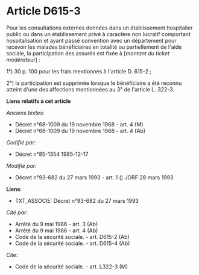 # Article D615-3

Pour les consultations externes données dans un établissement hospitalier public ou dans un établissement privé à caractère
non lucratif comportant hospitalisation et ayant passé convention avec un département pour recevoir les malades bénéficiaires
en totalité ou partiellement de l'aide sociale, la participation des assurés est fixée à [*montant du ticket modérateur*] : 

1°) 30 p. 100 pour les frais mentionnés à l'article D. 615-2  ; 

2°) la participation est supprimée lorsque le bénéficiaire a été reconnu atteint d'une des affections mentionnées au 3° de
l'article L. 322-3.

**Liens relatifs à cet article**

_Anciens textes_:

  - Décret n°68-1009 du 19 novembre 1968 - art. 4 (M)
  - Décret n°68-1009 du 19 novembre 1968 - art. 4 (Ab)

_Codifié par_:

  - Décret n°85-1354 1985-12-17

_Modifié par_:

  - Décret n°93-682 du 27 mars 1993 - art. 1 () JORF 28 mars 1993

**Liens**:

  - TXT_ASSOCIE: Décret n°93-682 du 27 mars 1993

_Cité par_:

  - Arrêté du 9 mai 1986 - art. 3 (Ab)
  - Arrêté du 9 mai 1986 - art. 4 (Ab)
  - Code de la sécurité sociale. - art. D615-2 (Ab)
  - Code de la sécurité sociale. - art. D615-4 (Ab)

_Cite_:

  - Code de la sécurité sociale. - art. L322-3 (M)
